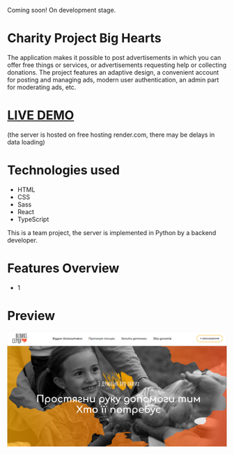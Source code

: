 <p>Coming soon! On development stage.</p>

# Charity Project Big Hearts
<p>The application makes it possible to post advertisements in which you can offer free things or services, or advertisements requesting help or collecting donations. The project features an adaptive design, a convenient account for posting and managing ads, modern user authentication, an admin part for moderating ads, etc.</p>

# [LIVE DEMO](https://velyki-sertsia.pp.ua/)
(the server is hosted on free hosting render.com, there may be delays in data loading)

# Technologies used

<ul>
  <li>HTML</li>
  <li>CSS</li>
  <li>Sass</li>
  <li>React</li>
  <li>TypeScript</li>
</ul>

<p>This is a team project, the server is implemented in Python by a backend developer.</p>

# Features Overview

<ul>
  <li>1</li>  
</ul>

# Preview

<p align="center">
  <img src="https://github.com/vlkzmn/big_hearts/raw/main/public/img/preview.jpg" alt="Charity Project Big Hearts">
</p>
